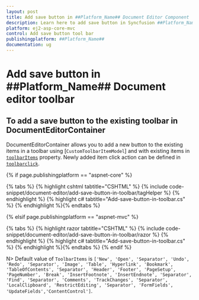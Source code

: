 ```yaml
---
layout: post
title: Add save button in ##Platform_Name## Document Editor Component | Syncfusion
description: Learn here to add save button in Syncfusion ##Platform_Name## Document Editor component of Syncfusion Essential JS 2 and more.
platform: ej2-asp-core-mvc
control: Add save button tool bar 
publishingplatform: ##Platform_Name##
documentation: ug
---
```



# Add save button in ##Platform_Name## Document editor toolbar

## To add a save button to the existing toolbar in DocumentEditorContainer

DocumentEditorContainer allows you to add a new button to the existing items in a toolbar using [`CustomToolbarItemModel`] and with existing items in [`toolbarItems`](https://help.syncfusion.com/cr/aspnetcore-js2/Syncfusion.EJ2.DocumentEditor.DocumentEditorContainer.html#Syncfusion_EJ2_DocumentEditor_DocumentEditorContainer_ToolbarItems) property. Newly added item click action can be defined in [`toolbarclick`](https://help.syncfusion.com/cr/aspnetcore-js2/Syncfusion.EJ2.DocumentEditor.DocumentEditorContainer.html#Syncfusion_EJ2_DocumentEditor_DocumentEditorContainer_ToolbarClick).

{% if page.publishingplatform == "aspnet-core" %}

{% tabs %}
{% highlight cshtml tabtitle="CSHTML" %}
{% include code-snippet/document-editor/add-save-button-in-toolbar/tagHelper %}
{% endhighlight %}
{% highlight c# tabtitle="Add-save-button-in-toolbar.cs" %}
{% endhighlight %}{% endtabs %}

{% elsif page.publishingplatform == "aspnet-mvc" %}

{% tabs %}
{% highlight razor tabtitle="CSHTML" %}
{% include code-snippet/document-editor/add-save-button-in-toolbar/razor %}
{% endhighlight %}
{% highlight c# tabtitle="Add-save-button-in-toolbar.cs" %}
{% endhighlight %}{% endtabs %}
{% endif %}



N> Default value of `ToolbarItems` is `['New', 'Open', 'Separator', 'Undo', 'Redo', 'Separator', 'Image', 'Table', 'Hyperlink', 'Bookmark', 'TableOfContents', 'Separator', 'Header', 'Footer', 'PageSetup', 'PageNumber', 'Break', 'InsertFootnote', 'InsertEndnote', 'Separator', 'Find', 'Separator', 'Comments', 'TrackChanges', 'Separator', 'LocalClipboard', 'RestrictEditing', 'Separator', 'FormFields', 'UpdateFields','ContentControl']`.